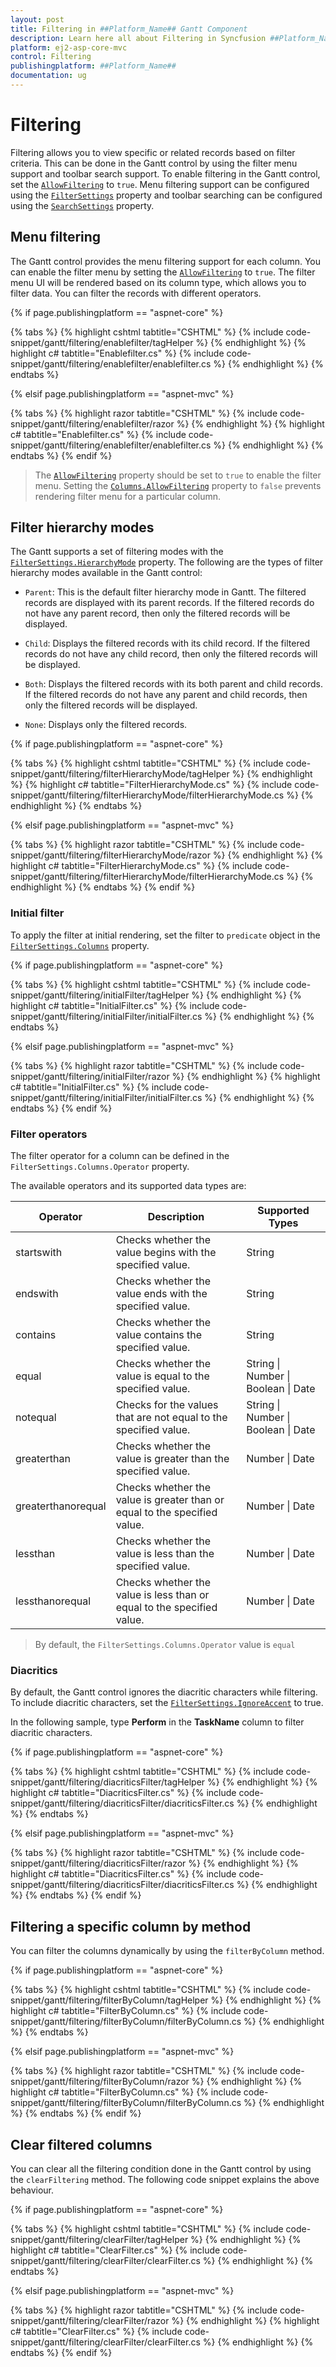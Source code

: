 ```yaml
---
layout: post
title: Filtering in ##Platform_Name## Gantt Component
description: Learn here all about Filtering in Syncfusion ##Platform_Name## Gantt component of Syncfusion Essential JS 2 and more.
platform: ej2-asp-core-mvc
control: Filtering
publishingplatform: ##Platform_Name##
documentation: ug
---
```



# Filtering

Filtering allows you to view specific or related records based on filter criteria. This can be done in the Gantt control by using the filter menu support and toolbar search support. To enable filtering in the Gantt control, set the [`AllowFiltering`](https://help.syncfusion.com/cr/cref_files/aspnetcore-js2/Syncfusion.EJ2~Syncfusion.EJ2.Gantt.Gantt~AllowFiltering.html) to `true`. Menu filtering support can be configured using the [`FilterSettings`](https://help.syncfusion.com/cr/cref_files/aspnetcore-js2/Syncfusion.EJ2~Syncfusion.EJ2.Gantt.Gantt~FilterSettings.html) property and toolbar searching can be configured using the [`SearchSettings`](https://help.syncfusion.com/cr/cref_files/aspnetcore-js2/Syncfusion.EJ2~Syncfusion.EJ2.Gantt.Gantt~SearchSettings.html) property.

## Menu filtering

The Gantt control provides the menu filtering support for each column. You can enable the filter menu by setting the [`AllowFiltering`](https://help.syncfusion.com/cr/cref_files/aspnetcore-js2/Syncfusion.EJ2~Syncfusion.EJ2.Gantt.Gantt~AllowFiltering.html) to `true`. The filter menu UI will be rendered based on its column type, which allows you to filter data. You can filter the records with different operators.

{% if page.publishingplatform == "aspnet-core" %}

{% tabs %}
{% highlight cshtml tabtitle="CSHTML" %}
{% include code-snippet/gantt/filtering/enablefilter/tagHelper %}
{% endhighlight %}
{% highlight c# tabtitle="Enablefilter.cs" %}
{% include code-snippet/gantt/filtering/enablefilter/enablefilter.cs %}
{% endhighlight %}
{% endtabs %}

{% elsif page.publishingplatform == "aspnet-mvc" %}

{% tabs %}
{% highlight razor tabtitle="CSHTML" %}
{% include code-snippet/gantt/filtering/enablefilter/razor %}
{% endhighlight %}
{% highlight c# tabtitle="Enablefilter.cs" %}
{% include code-snippet/gantt/filtering/enablefilter/enablefilter.cs %}
{% endhighlight %}
{% endtabs %}
{% endif %}



> The [`AllowFiltering`](https://help.syncfusion.com/cr/cref_files/aspnetcore-js2/Syncfusion.EJ2~Syncfusion.EJ2.Gantt.Gantt~AllowFiltering.html) property should be set to `true` to enable the filter menu. Setting the [`Columns.AllowFiltering`](https://help.syncfusion.com/cr/cref_files/aspnetcore-js2/Syncfusion.EJ2~Syncfusion.EJ2.Gantt.GanttColumn~AllowFiltering.html) property to `false` prevents rendering filter menu for a particular column.

## Filter hierarchy modes

The Gantt supports a set of filtering modes with the [`FilterSettings.HierarchyMode`](https://help.syncfusion.com/cr/cref_files/aspnetcore-js2/Syncfusion.EJ2~Syncfusion.EJ2.Gantt.GanttFilterSettings~HierarchyMode.html) property. The following are the types of filter hierarchy modes available in the Gantt control:

* `Parent`: This is the default filter hierarchy mode in Gantt. The filtered records are displayed with its parent records. If the filtered records do not have any parent record, then only the filtered records will be displayed.

* `Child`: Displays the filtered records with its child record. If the filtered records do not have any child record, then only the filtered records will be displayed.

* `Both`: Displays the filtered records with its both parent and child records. If the filtered records do not have any parent and child records, then only the filtered records will be displayed.

* `None`: Displays only the filtered records.

{% if page.publishingplatform == "aspnet-core" %}

{% tabs %}
{% highlight cshtml tabtitle="CSHTML" %}
{% include code-snippet/gantt/filtering/filterHierarchyMode/tagHelper %}
{% endhighlight %}
{% highlight c# tabtitle="FilterHierarchyMode.cs" %}
{% include code-snippet/gantt/filtering/filterHierarchyMode/filterHierarchyMode.cs %}
{% endhighlight %}
{% endtabs %}

{% elsif page.publishingplatform == "aspnet-mvc" %}

{% tabs %}
{% highlight razor tabtitle="CSHTML" %}
{% include code-snippet/gantt/filtering/filterHierarchyMode/razor %}
{% endhighlight %}
{% highlight c# tabtitle="FilterHierarchyMode.cs" %}
{% include code-snippet/gantt/filtering/filterHierarchyMode/filterHierarchyMode.cs %}
{% endhighlight %}
{% endtabs %}
{% endif %}



### Initial filter

To apply the filter at initial rendering, set the filter to `predicate` object in the [`FilterSettings.Columns`](https://help.syncfusion.com/cr/cref_files/aspnetcore-js2/Syncfusion.EJ2~Syncfusion.EJ2.Gantt.GanttFilterSettings~Columns.html) property.

{% if page.publishingplatform == "aspnet-core" %}

{% tabs %}
{% highlight cshtml tabtitle="CSHTML" %}
{% include code-snippet/gantt/filtering/initialFilter/tagHelper %}
{% endhighlight %}
{% highlight c# tabtitle="InitialFilter.cs" %}
{% include code-snippet/gantt/filtering/initialFilter/initialFilter.cs %}
{% endhighlight %}
{% endtabs %}

{% elsif page.publishingplatform == "aspnet-mvc" %}

{% tabs %}
{% highlight razor tabtitle="CSHTML" %}
{% include code-snippet/gantt/filtering/initialFilter/razor %}
{% endhighlight %}
{% highlight c# tabtitle="InitialFilter.cs" %}
{% include code-snippet/gantt/filtering/initialFilter/initialFilter.cs %}
{% endhighlight %}
{% endtabs %}
{% endif %}



### Filter operators

The filter operator for a column can be defined in the `FilterSettings.Columns.Operator` property.

The available operators and its supported data types are:

Operator |Description |Supported Types
-----|-----|-----
startswith |Checks whether the value begins with the specified value. |String
endswith |Checks whether the value ends with the specified value. |String
contains |Checks whether the value contains the specified value. |String
equal |Checks whether the value is equal to the specified value. |String &#124; Number &#124; Boolean &#124; Date
notequal |Checks for the values that are not equal to the specified value. |String &#124; Number &#124; Boolean &#124; Date
greaterthan |Checks whether the value is greater than the specified value. |Number &#124; Date
greaterthanorequal|Checks whether the value is greater than or equal to the specified value. |Number &#124; Date
lessthan |Checks whether the value is less than the specified value. |Number &#124; Date
lessthanorequal |Checks whether the value is less than or equal to the specified value. |Number &#124; Date

> By default, the `FilterSettings.Columns.Operator` value is `equal`

### Diacritics

By default, the Gantt control ignores the diacritic characters while filtering. To include diacritic characters, set the [`FilterSettings.IgnoreAccent`](https://help.syncfusion.com/cr/cref_files/aspnetcore-js2/Syncfusion.EJ2~Syncfusion.EJ2.Gantt.GanttFilterSettings~IgnoreAccent.html) to true.

In the following sample, type **Perform** in the **TaskName** column to filter diacritic characters.

{% if page.publishingplatform == "aspnet-core" %}

{% tabs %}
{% highlight cshtml tabtitle="CSHTML" %}
{% include code-snippet/gantt/filtering/diacriticsFilter/tagHelper %}
{% endhighlight %}
{% highlight c# tabtitle="DiacriticsFilter.cs" %}
{% include code-snippet/gantt/filtering/diacriticsFilter/diacriticsFilter.cs %}
{% endhighlight %}
{% endtabs %}

{% elsif page.publishingplatform == "aspnet-mvc" %}

{% tabs %}
{% highlight razor tabtitle="CSHTML" %}
{% include code-snippet/gantt/filtering/diacriticsFilter/razor %}
{% endhighlight %}
{% highlight c# tabtitle="DiacriticsFilter.cs" %}
{% include code-snippet/gantt/filtering/diacriticsFilter/diacriticsFilter.cs %}
{% endhighlight %}
{% endtabs %}
{% endif %}



## Filtering a specific column by method

You can filter the columns dynamically by using the `filterByColumn` method.

{% if page.publishingplatform == "aspnet-core" %}

{% tabs %}
{% highlight cshtml tabtitle="CSHTML" %}
{% include code-snippet/gantt/filtering/filterByColumn/tagHelper %}
{% endhighlight %}
{% highlight c# tabtitle="FilterByColumn.cs" %}
{% include code-snippet/gantt/filtering/filterByColumn/filterByColumn.cs %}
{% endhighlight %}
{% endtabs %}

{% elsif page.publishingplatform == "aspnet-mvc" %}

{% tabs %}
{% highlight razor tabtitle="CSHTML" %}
{% include code-snippet/gantt/filtering/filterByColumn/razor %}
{% endhighlight %}
{% highlight c# tabtitle="FilterByColumn.cs" %}
{% include code-snippet/gantt/filtering/filterByColumn/filterByColumn.cs %}
{% endhighlight %}
{% endtabs %}
{% endif %}



## Clear filtered columns

You can clear all the filtering condition done in the Gantt control by using the `clearFiltering` method. The following code snippet explains the above behaviour.

{% if page.publishingplatform == "aspnet-core" %}

{% tabs %}
{% highlight cshtml tabtitle="CSHTML" %}
{% include code-snippet/gantt/filtering/clearFilter/tagHelper %}
{% endhighlight %}
{% highlight c# tabtitle="ClearFilter.cs" %}
{% include code-snippet/gantt/filtering/clearFilter/clearFilter.cs %}
{% endhighlight %}
{% endtabs %}

{% elsif page.publishingplatform == "aspnet-mvc" %}

{% tabs %}
{% highlight razor tabtitle="CSHTML" %}
{% include code-snippet/gantt/filtering/clearFilter/razor %}
{% endhighlight %}
{% highlight c# tabtitle="ClearFilter.cs" %}
{% include code-snippet/gantt/filtering/clearFilter/clearFilter.cs %}
{% endhighlight %}
{% endtabs %}
{% endif %}